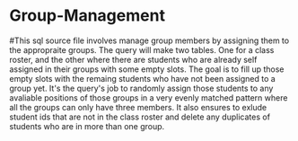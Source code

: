 # Group-Management

#This sql source file involves manage group members by assigning them to the appropraite groups.  The query will make two tables. One for a class roster, and the other where there are students who are already self assigned in their groups with some empty slots.  The goal is to fill up those empty slots with the remaing students who have not been assigned to a group yet.  It's the query's job to randomly assign those students to any avaliable positions of those groups in a very evenly matched pattern where all the groups can only have three members.  It also ensures to exlude student ids that are not in the class roster and delete any duplicates of students who are in more than one group.  
